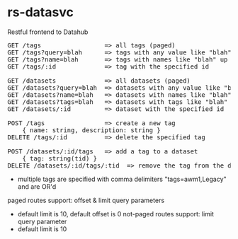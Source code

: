 # rs-datasvc
Restful frontend to Datahub
  
<pre>
GET /tags                 => all tags (paged)
GET /tags?query=blah      => tags with any value like "blah" (paged)  
GET /tags?name=blah       => tags with names like "blah" up to limit (default:10)  
GET /tags/:id             => tag with the specified id  
  
GET /datasets             => all datasets (paged)  
GET /datasets?query=blah  => datasets with any value like "blah" (paged)  
GET /datasets?name=blah   => datasets with names like "blah" up to limit (default:10)  
GET /datasets?tags=blah   => datasets with tags like "blah" (paged)  
GET /datasets/:id         => dataset with the specified id  
  
POST /tags                => create a new tag  
    { name: string, description: string }  
DELETE /tags/:id          => delete the specified tag  
  
POST /datasets/:id/tags   => add a tag to a dataset  
    { tag: string(tid) }  
DELETE /datasets/:id/tags/:tid  => remove the tag from the dataset  
</pre>
* multiple tags are specified with comma delimiters "tags=awm1,Legacy" and are OR'd
  
paged routes support: offset & limit query parameters  
* default limit is 10, default offset is 0
not-paged routes support: limit query parameter  
* default limit is 10
